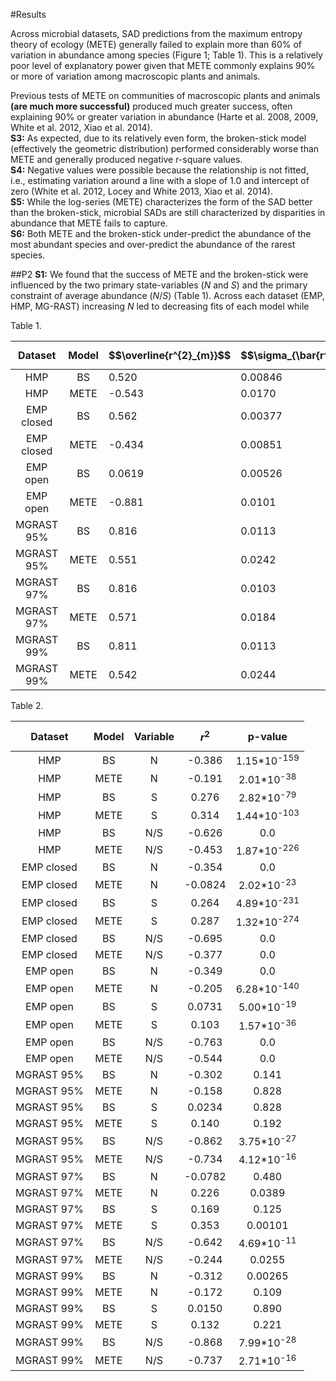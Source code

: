 #Results

Across microbial datasets, SAD predictions from the maximum entropy theory of ecology (METE) generally failed to explain more than 60% of variation in abundance among species (Figure 1; Table 1). This is a relatively poor level of explanatory power given that METE commonly explains 90% or more of variation among macroscopic plants and animals.

Previous tests of METE on communities of macroscopic plants and animals **(are much more successful)** produced much greater success, often explaining 90% or greater variation in abundance (Harte et al. 2008, 2009, White et al. 2012, Xiao et al. 2014).  
**S3:** As expected, due to its relatively even form, the broken-stick model (effectively the geometric distribution) performed considerably worse than METE and generally produced negative r-square values.   
**S4:** Negative values were possible because the relationship is not fitted, i.e., estimating variation around a line with a slope of 1.0 and intercept of zero (White et al. 2012, Locey and White 2013, Xiao et al. 2014).  
**S5:** While the log-series (METE) characterizes the form of the SAD better than the broken-stick, microbial SADs are still characterized by disparities in abundance that METE fails to capture.  
**S6:** Both METE and the broken-stick under-predict the abundance of the most abundant species and over-predict the abundance of the rarest species.

##P2
**S1:** We found that the success of METE and the broken-stick were influenced by the two primary state-variables (*N* and *S*) and the primary constraint of average abundance (*N*/*S*) (Table 1). Across each dataset (EMP, HMP, MG-RAST) increasing *N* led to decreasing fits of each model while 



Table 1.

| Dataset | Model | $$\overline{r^{2}_{m}}$$ | $$\sigma_{\bar{r^{2}}}$$ |
|:--------:|:-----:|---------|---------|
|  HMP     |  BS   | 0.520   | 0.00846 |
|  HMP     |  METE | -0.543  | 0.0170  |
|EMP closed|  BS   | 0.562   | 0.00377 |
|EMP closed|  METE | -0.434  | 0.00851 |
|EMP open  |  BS   | 0.0619  | 0.00526 |
|EMP open  |  METE | -0.881  | 0.0101  |
|MGRAST 95%|  BS   | 0.816   | 0.0113  |
|MGRAST 95%|  METE | 0.551   | 0.0242  |
|MGRAST 97%|  BS   | 0.816   | 0.0103  |
|MGRAST 97%|  METE | 0.571   | 0.0184  |
|MGRAST 99%|  BS   | 0.811   | 0.0113  |
|MGRAST 99%|  METE | 0.542   | 0.0244  |


Table 2. 

| Dataset      | Model | Variable |  $$r^{2}$$  | p-value |
|:------------:|:-----:|:--------:|:-----:|:-------:|
|   HMP        |   BS  |     N    |-0.386 |   1.15*10<sup>-159</sup>   |
|   HMP        |  METE |     N    |-0.191 |   2.01*10<sup>-38</sup>   |
|   HMP        |   BS  |     S    | 0.276 |   2.82*10<sup>-79</sup>      |
|   HMP        |  METE |     S    | 0.314 |   1.44*10<sup>-103</sup>       |
|   HMP        |   BS  |    N/S   |-0.626 |   0.0   |
|   HMP        |  METE |    N/S   |-0.453 |   1.87*10<sup>-226</sup>       |
|   EMP closed |   BS  |     N    |-0.354 |   0.0   |
|   EMP closed |  METE |     N    |-0.0824| 2.02*10<sup>-23</sup> |
|   EMP closed |   BS  |     S    | 0.264 |  4.89*10<sup>-231</sup>       |
|   EMP closed |  METE |     S    | 0.287 |1.32*10<sup>-274</sup>        |
|   EMP closed |   BS  |    N/S   |-0.695 |   0.0   |
|   EMP closed |  METE |    N/S   |-0.377 |   0.0   |
|   EMP open   |  BS   |    N     |-0.349 |   0.0   |
|   EMP open   |  METE |    N     |-0.205 |   6.28*10<sup>-140</sup>      |
|   EMP open   |  BS   |    S     | 0.0731| 5.00*10<sup>-19</sup>         |
|   EMP open   |  METE |    S     | 0.103 | 1.57*10<sup>-36</sup>        |
|   EMP open   |  BS   |    N/S   |-0.763 | 0.0      |
|   EMP open   |  METE |    N/S   |-0.544 | 0.0      |
|   MGRAST 95% |  BS   |     N    | -0.302 | 0.141
|   MGRAST 95% |  METE |     N    | -0.158 | 0.828
|   MGRAST 95% |  BS   |     S    | 0.0234 | 0.828
|   MGRAST 95% |  METE |     S    | 0.140 | 0.192
|   MGRAST 95% |  BS   |     N/S  | -0.862 | 3.75*10<sup>-27</sup> 
|   MGRAST 95% |  METE |     N/S  |-0.734 | 4.12*10<sup>-16</sup> 
|   MGRAST 97% |  BS   |     N    | -0.0782 | 0.480
|   MGRAST 97% |  METE |     N    | 0.226 | 0.0389
|   MGRAST 97% |  BS   |     S    | 0.169 | 0.125
|   MGRAST 97% |  METE |     S    | 0.353 | 0.00101
|   MGRAST 97% |  BS   |     N/S  | -0.642 | 4.69*10<sup>-11</sup>
|   MGRAST 97% |  METE |     N/S  | -0.244 | 0.0255
|   MGRAST 99% |  BS   |     N    | -0.312 | 0.00265
|   MGRAST 99% |  METE |     N    | -0.172 | 0.109
|   MGRAST 99% |  BS   |     S    | 0.0150 | 0.890
|   MGRAST 99% |  METE |     S    | 0.132 | 0.221
|   MGRAST 99% |  BS   |     N/S  | -0.868 | 7.99*10<sup>-28</sup>
|   MGRAST 99% |  METE |     N/S  | -0.737 | 2.71*10<sup>-16</sup>
